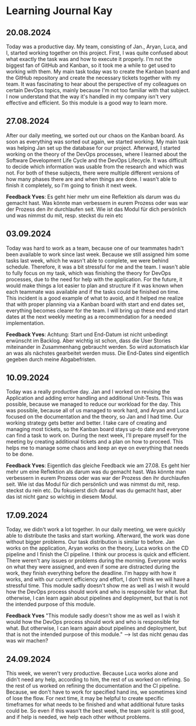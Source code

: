 # Learning Journal Kay

## 20.08.2024

Today was a productive day. My team, consisting of Jan., Aryan, Luca, and I, started working together on this project. First, I was quite confused about what exactly the task was and how to execute it properly. I'm not the biggest fan of GitHub and Kanban, so it took me a while to get used to working with them. My main task today was to create the Kanban board and the GitHub repository and create the necessary tickets together with my team. It was fascinating to hear about the perspective of my colleagues on certain DevOps topics, mainly because I'm not too familiar with that subject. I now understand that the way it's handled in my company isn't very effective and efficient. So this module is a good way to learn more.

## 27.08.2024

After our daily meeting, we sorted out our chaos on the Kanban board. As soon as everything was sorted out again, we started working. My main task was helping Jan set up the database for our project. Afterward, I started working on the theory of the DevOps processes, where I learned about the Software Development Life Cycle and the DevOps Lifecycle. It was difficult to decide which information was usable from the research and which was not. For both of these subjects, there were multiple different versions of how many phases there are and when things are done. I wasn't able to finish it completely, so I'm going to finish it next week.

**Feedback Yves**: Es geht hier mehr um eine Reflektion als darum was du gemacht hast. Was könnte man verbessern in eurem Prozess oder was war der Prozess den ihr durchlaufen seit. Wie ist das Modul für dich persönlich und was nimmst du mit, resp. steckst du rein etc

## 03.09.2024

Today was hard to work as a team, because one of our teammates hadn't been available to work since last week. Because we still assigned him some tasks last week, which he wasn't able to complete, we were behind schedule. Therefore, it was a bit stressful for me and the team. I wasn't able to fully focus on my task, which was finishing the theory for DevOps processes, due to the need for help with the application. For the future, it would make things a lot easier to plan and structure if it was known when each teammate was available and if the tasks could be finished on time. This incident is a good example of what to avoid, and it helped me realize that with proper planning via a Kanban board with start and end dates set, everything becomes clearer for the team. I will bring up these end and start dates at the next weekly meeting as a recommendation for a needed implementation. 

**Feedback Yves**: Achtung: Start und End-Datum ist nicht unbedingt erwünscht im Backlog. Aber wichtig ist schon, dass die User Stories miteinander in Zusammenhang gebraucht werden. So wird automatisch klar an was als nächstes gearbeitet werden muss. Die End-Dates sind eigentlich gegeben durch meine Abgabefristen.


## 10.09.2024

Today was a really productive day. Jan and I worked on revising the Application and adding error handling and additional Unit-Tests. This was possible, because we managed to reduce our workload for the day. This was possible, because all of us managed to work hard, and Aryan and Luca focused on the documentation and the theory, so Jan and I had time. Our working strategy gets better and better. I take care of creating and managing most tickets, so the Kanban board stays up-to date and everyone can find a task to work on. During the next week, I'll prepare myself for the meeting by creating additional tickets and a plan on how to proceed. This helps me to manage some chaos and keep an eye on everything that needs to be done.

**Feedback Yves**: Eigentlich das gleiche Feedback wie am 27.08. Es geht hier mehr um eine Reflektion als darum was du gemacht hast. Was könnte man verbessern in eurem Prozess oder was war der Prozess den ihr durchlaufen seit. Wie ist das Modul für dich persönlich und was nimmst du mit, resp. steckst du rein etc. 
Du fokusierst dich darauf was du gemacht hast, aber das ist nicht ganz so wichtig in diesem Modul.

## 17.09.2024
Today, we didn't work a lot together. In our daily meeting, we were quickly able to distribute the tasks and start working. Afterward, the work was done without bigger problems. Our task distribution is similar to before. Jan works on the application, Aryan works on the theory, Luca works on the CD pipeline and I finish the CI pipeline. I think our process is quick and efficient. There weren't any issues or problems during the morning. Everyone works on what they were assigned, and even if some are distracted during the work, they finish everything before the deadline. I'm happy with how it works, and with our current efficiency and effort, I don't think we will have a stressful time. This module sadly doesn't show me as well as I wish it would how the DevOps process should work and who is responsible for what. But otherwise, I can learn again about pipelines and deployment, but that is not the intended purpose of this module.

**Feedback Yves**
"This module sadly doesn't show me as well as I wish it would how the DevOps process should work and who is responsible for what. But otherwise, I can learn again about pipelines and deployment, but that is not the intended purpose of this module." 
--> Ist das nicht genau das was wir machen?

## 24.09.2024
This week, we weren't very productive. Because Luca works alone and didn't need any help, according to him, the rest of us worked on refining. So the rest of us worked on refining the documentation and the CI pipeline. Because, we don't have to work for specified hand ins, we sometimes kind of lose the flow. For next time, it may be helpful to create specific timeframes for what needs to be finished and what additional future tasks could be. So even if this wasn't the best week, the team spirit is still good, and if help is needed, we help each other without problems. 